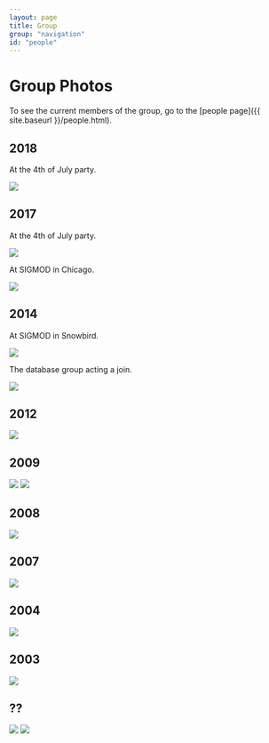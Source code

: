 ```yaml
---
layout: page
title: Group
group: "navigation"
id: "people"
---
```


# Group Photos

To see the current members of the group, go to the [people page]({{ site.baseurl }}/people.html).

## 2018

At the 4th of July party.

<img src="{{ site.baseurl }}/images/group/2018.jpg" class="grouppic">

## 2017

At the 4th of July party.

<img src="{{ site.baseurl }}/images/group/2017b.jpg" class="grouppic">

At SIGMOD in Chicago.

<img src="{{ site.baseurl }}/images/group/2017a.jpg" class="grouppic">

## 2014

At SIGMOD in Snowbird.

<img src="{{ site.baseurl }}/images/group/2014.jpg" class="grouppic">

The database group acting a join. 

<img src="{{ site.baseurl }}/images/group/2014funny.jpg" class="grouppic">

## 2012

<img src="{{ site.baseurl }}/images/group/2012.jpg" class="grouppic">

## 2009

<img src="{{ site.baseurl }}/images/group/2009a.jpg" class="grouppic">
<img src="{{ site.baseurl }}/images/group/2009b.jpg" class="grouppic">

## 2008

<img src="{{ site.baseurl }}/images/group/2008.jpg" class="grouppic">

## 2007

<img src="{{ site.baseurl }}/images/group/2007.jpg" class="grouppic">

## 2004

<img src="{{ site.baseurl }}/images/group/2004.jpg" class="grouppic">

## 2003

<img src="{{ site.baseurl }}/images/group/2003.jpg" class="grouppic">

## ??

<img src="{{ site.baseurl }}/images/group/dbpotluck01.jpg" class="grouppic">
<img src="{{ site.baseurl }}/images/group/dbpotluck02.jpg" class="grouppic">
